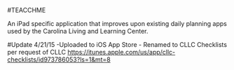 #TEACCHME 

An iPad specific application that improves upon existing daily planning apps used by the Carolina Living and Learning Center.

#Update 4/21/15 -Uploaded to iOS App Store - Renamed to CLLC Checklists per request of CLLC
https://itunes.apple.com/us/app/cllc-checklists/id973786053?ls=1&mt=8
